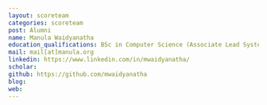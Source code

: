 ```yaml
---
layout: scoreteam
categories: scoreteam 
post: Alumni
name: Manula Waidyanatha
education_qualifications: BSc in Computer Science (Associate Lead Systems Engineer)
mail: mail[at]manula.org
linkedin: https://www.linkedin.com/in/mwaidyanatha/
scholar: 
github: https://github.com/mwaidyanatha
blog:
web:
---
```

